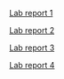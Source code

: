 [Lab report 1](https://a1yip.github.io/cse15l-lab-reports/lab-report-1-week-2.html)

[Lab report 2](https://a1yip.github.io/cse15l-lab-reports/Lab-report-2.html)

[Lab report 3](https://a1yip.github.io/cse15l-lab-reports/lab-report-3-week-6.html)

[Lab report 4](https://a1yip.github.io/cse15l-lab-reports/lab-report-4-week-8.html)
